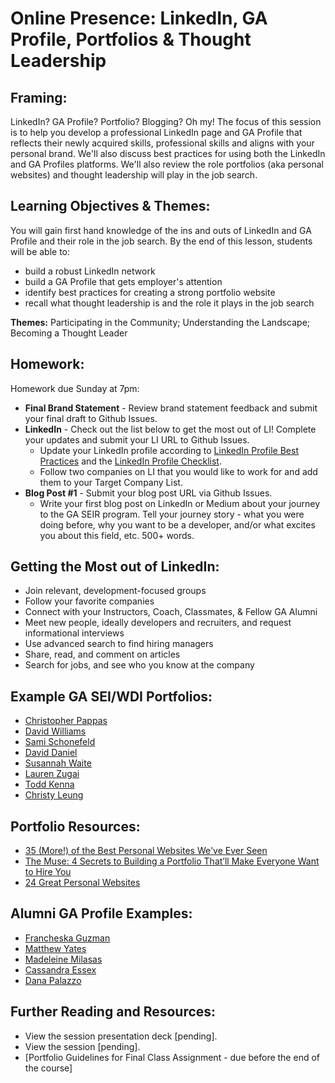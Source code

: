
# Online Presence: LinkedIn, GA Profile, Portfolios & Thought Leadership

## Framing:  
LinkedIn? GA Profile? Portfolio? Blogging? Oh my! The focus of this session is to help you develop a professional LinkedIn page and GA Profile that reflects their newly acquired skills, professional skills and aligns with your personal brand. We'll also discuss best practices for using both the LinkedIn and GA Profiles platforms. We'll also review the role portfolios (aka personal websites) and thought leadership will play in the job search. 

## Learning Objectives & Themes:
You will gain first hand knowledge of the ins and outs of LinkedIn and GA Profile and their role in the job search. By the end of this lesson, students will be able to:
- build a robust LinkedIn network
- build a GA Profile that gets employer's attention
- identify best practices for creating a strong portfolio website
- recall what thought leadership is and the role it plays in the job search

**Themes:** Participating in the Community; Understanding the Landscape; Becoming a Thought Leader

## Homework:
Homework due Sunday at 7pm: 
- **Final Brand Statement** - Review brand statement feedback and submit your final draft to Github Issues. 
- **LinkedIn** - Check out the list below to get the most out of LI!  Complete your updates and submit your LI URL to Github Issues.
  - Update your LinkedIn profile according to [LinkedIn Profile Best Practices](https://docs.google.com/document/d/1LGbyLrOcf6aJka8Ef8etJQfDuWmkIJOj2_GF-EMYRF0/edit?usp=sharing) and the [LinkedIn Profile Checklist](https://docs.google.com/document/d/1OM6zH6H7weK_Uej5RkX7ty_45JSjBHaE76WHXffw0YA/edit?usp=sharing).
  - Follow two companies on LI that you would like to work for and add them to your Target Company List.
- **Blog Post #1** - Submit your blog post URL via Github Issues.
  - Write your first blog post on LinkedIn or Medium about your journey to the GA SEIR program. Tell your journey story - what you were doing before, why you want to be a developer, and/or what excites you about this field, etc.  500+ words.  

## Getting the Most out of LinkedIn:
- Join relevant, development-focused groups 
- Follow your favorite companies 
- Connect with your Instructors, Coach, Classmates, & Fellow GA Alumni
- Meet new people, ideally developers and recruiters, and request informational interviews 
- Use advanced search to find hiring managers 
- Share, read, and comment on articles 
- Search for jobs, and see who you know at the company

## Example GA SEI/WDI Portfolios:
- [Christopher Pappas](https://www.paplog.run/)
- [David Williams](https://dj-williams.github.io/)
- [Sami Schonefeld](http://sami_schonefeld.surge.sh/)
- [David Daniel](http://davidedaniel.github.io/)
- [Susannah Waite](http://susannahwaite.com/)
- [Lauren Zugai](http://zugai.com/)
- [Todd Kenna](http://toddkenna.com/)
- [Christy Leung](http://christyleung.com/#index)

## Portfolio Resources:
- [35 (More!) of the Best Personal Websites We've Ever Seen](https://www.themuse.com/advice/35-more-of-the-best-personal-websites-weve-ever-seen?utm_source=Sailthru&utm_medium=email&utm_campaign=35%20%28More%21%29%20of%20the%20Best%20Personal%20Websites%20We%27ve%20Ever%20Seen&utm_term=Daily%20Email%20List)
- [The Muse: 4 Secrets to Building a Portfolio That’ll Make Everyone Want to Hire You](https://www.themuse.com/advice/4-secrets-to-building-a-portfolio-thatll-make-everyone-want-to-hire-you?utm_source=Sailthru&utm_medium=email&utm_term=Daily%20Email%20List&utm_campaign=4%20Secrets%20to%20Building%20a%20Portfolio%20That%27ll%20Make%20Everyone%20Want%20to%20Hire%20You)
- [24 Great Personal Websites](https://www.themuse.com/advice/our-24-favorite-onepage-personal-websites-will-inspire-you-to-make-your-own)

## Alumni GA Profile Examples:
- [Francheska Guzman](https://profiles.generalassemb.ly/profiles/francheska-guzman)
- [Matthew Yates](https://profiles.generalassemb.ly/profiles/matt-yates)
- [Madeleine Milasas](https://profiles.generalassemb.ly/profiles/madeleine-milasas)
- [Cassandra Essex](https://profiles.generalassemb.ly/profiles/cassandra-essex)
- [Dana Palazzo](https://profiles.generalassemb.ly/dana-palazzo)

## Further Reading and Resources: 
- View the session presentation deck [pending].
- View the session [pending].
- [Portfolio Guidelines for Final Class Assignment - due before the end of the course]
